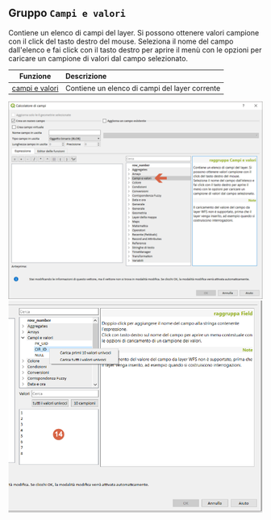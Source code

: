 ## Gruppo `Campi e valori`

Contiene un elenco di campi del layer. Si possono ottenere valori campione con il click del tasto destro del mouse.
Seleziona il nome del campo dall'elenco e fai click con il tasto destro per aprire il menù con le opzioni per caricare un campione di valori dal campo selezionato. 

Funzione  | Descrizione
:----------:|:-----------
[campi e valori](campi_e_valori.md)|Contiene un elenco di campi del layer corrente

<img src="/img/campi_e_valori/gruppo_campi_e_valori1.png">


<img src="/img/calcolatore_campi2.png">
